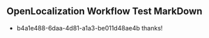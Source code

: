 ## OpenLocalization Workflow Test MarkDown
* b4a1e488-6daa-4d81-a1a3-be011d48ae4b 
thanks!<!--HONumber=Mar16_HO3-->

